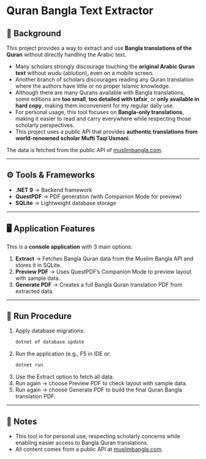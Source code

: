 # Quran Bangla Text Extractor

## 📖 Background
This project provides a way to extract and use **Bangla translations of the Quran** without directly handling the Arabic text.

- Many scholars strongly discourage touching the **original Arabic Quran text** without *wudu* (ablution), even on a mobile screen.  
- Another branch of scholars discourages reading any Quran translation where the authors have little or no proper Islamic knowledge.  
- Although there are many Qurans available with Bangla translations, some editions are **too small**, **too detailed with tafsir**, or **only available in hard copy**, making them inconvenient for my regular daily use.
- For personal usage, this tool focuses on **Bangla-only translations**, making it easier to read and carry everywhere while respecting those scholarly perspectives.  
- This project uses a public API that provides **authentic translations from world-renowned scholar Mufti Taqi Usmani**.

The data is fetched from the public API of [muslimbangla.com](https://muslimbangla.com/quran).

---

## ⚙️ Tools & Frameworks
- **.NET 9** → Backend framework  
- **QuestPDF** → PDF generation (with Companion Mode for preview)  
- **SQLite** → Lightweight database storage  

---

## 🖥️ Application Features
This is a **console application** with 3 main options:  

1. **Extract** → Fetches Bangla Quran data from the Muslim Bangla API and stores it in SQLite.  
2. **Preview PDF** → Uses QuestPDF’s Companion Mode to preview layout with sample data.  
3. **Generate PDF** → Creates a full Bangla Quran translation PDF from extracted data.  

---

## 🚀 Run Procedure
1. Apply database migrations:  
   ```bash
   dotnet ef database update
2. Run the application (e.g., F5 in IDE or:
    ```bash
   dotnet run
3. Use the Extract option to fetch all data.
4. Run again → choose Preview PDF to check layout with sample data.
5. Run again → choose Generate PDF to build the final Quran Bangla translation PDF.

---
## 📌 Notes
- This tool is for personal use, respecting scholarly concerns while enabling easier access to Bangla Quran translations. 
- All content comes from a public API at [muslimbangla.com](https://muslimbangla.com/quran).
